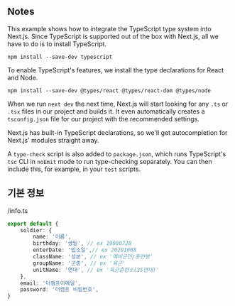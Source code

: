## Notes

This example shows how to integrate the TypeScript type system into Next.js. Since TypeScript is supported out of the box with Next.js, all we have to do is to install TypeScript.

```
npm install --save-dev typescript
```

To enable TypeScript's features, we install the type declarations for React and Node.

```
npm install --save-dev @types/react @types/react-dom @types/node
```

When we run `next dev` the next time, Next.js will start looking for any `.ts` or `.tsx` files in our project and builds it. It even automatically creates a `tsconfig.json` file for our project with the recommended settings.

Next.js has built-in TypeScript declarations, so we'll get autocompletion for Next.js' modules straight away.

A `type-check` script is also added to `package.json`, which runs TypeScript's `tsc` CLI in `noEmit` mode to run type-checking separately. You can then include this, for example, in your `test` scripts.

## 기본 정보

/info.ts

```ts
export default {
    soldier: {
        name: '이름',
        birthday: '생일', // ex 19980728
        enterDate: '입소일',// ex 20201008
        className: '성분', // ex '예비군인/훈련병'
        groupName: '군종', // ex '육군'
        unitName: '연대', // ex '육군훈련소(25연대)'
    },
    email: '더캠프이메일',
    password: '더캠프 비밀번호',
}
```
